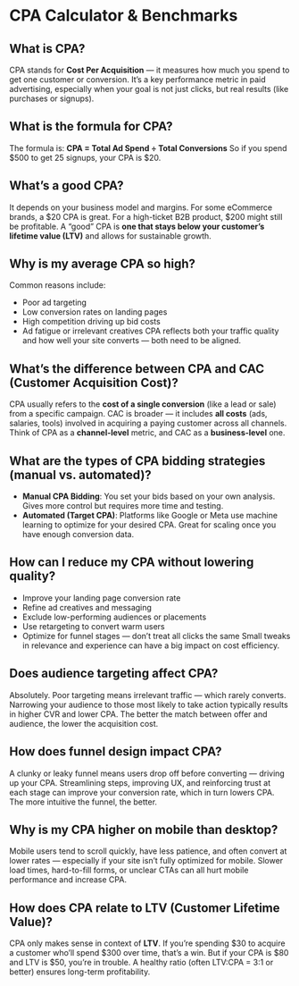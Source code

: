 # CPA Calculator & Benchmarks


## What is CPA?

CPA stands for **Cost Per Acquisition** — it measures how much you spend to get one customer or conversion. It’s a key performance metric in paid advertising, especially when your goal is not just clicks, but real results (like purchases or signups).


## What is the formula for CPA?

The formula is:
**CPA = Total Ad Spend ÷ Total Conversions**
So if you spend \$500 to get 25 signups, your CPA is \$20.

## What’s a good CPA?

It depends on your business model and margins. For some eCommerce brands, a \$20 CPA is great. For a high-ticket B2B product, \$200 might still be profitable. A “good” CPA is **one that stays below your customer’s lifetime value (LTV)** and allows for sustainable growth.

## Why is my average CPA so high?

Common reasons include:

* Poor ad targeting
* Low conversion rates on landing pages
* High competition driving up bid costs
* Ad fatigue or irrelevant creatives
  CPA reflects both your traffic quality and how well your site converts — both need to be aligned.

## What’s the difference between CPA and CAC (Customer Acquisition Cost)?

CPA usually refers to the **cost of a single conversion** (like a lead or sale) from a specific campaign.
CAC is broader — it includes **all costs** (ads, salaries, tools) involved in acquiring a paying customer across all channels.
Think of CPA as a **channel-level** metric, and CAC as a **business-level** one.

## What are the types of CPA bidding strategies (manual vs. automated)?

* **Manual CPA Bidding**: You set your bids based on your own analysis. Gives more control but requires more time and testing.
* **Automated (Target CPA)**: Platforms like Google or Meta use machine learning to optimize for your desired CPA. Great for scaling once you have enough conversion data.


## How can I reduce my CPA without lowering quality?

* Improve your landing page conversion rate
* Refine ad creatives and messaging
* Exclude low-performing audiences or placements
* Use retargeting to convert warm users
* Optimize for funnel stages — don’t treat all clicks the same
  Small tweaks in relevance and experience can have a big impact on cost efficiency.


## Does audience targeting affect CPA?

Absolutely. Poor targeting means irrelevant traffic — which rarely converts. Narrowing your audience to those most likely to take action typically results in higher CVR and lower CPA. The better the match between offer and audience, the lower the acquisition cost.


## How does funnel design impact CPA?

A clunky or leaky funnel means users drop off before converting — driving up your CPA. Streamlining steps, improving UX, and reinforcing trust at each stage can improve your conversion rate, which in turn lowers CPA. The more intuitive the funnel, the better.


## Why is my CPA higher on mobile than desktop?

Mobile users tend to scroll quickly, have less patience, and often convert at lower rates — especially if your site isn’t fully optimized for mobile. Slower load times, hard-to-fill forms, or unclear CTAs can all hurt mobile performance and increase CPA.


## How does CPA relate to LTV (Customer Lifetime Value)?

CPA only makes sense in context of **LTV**. If you’re spending \$30 to acquire a customer who’ll spend \$300 over time, that’s a win. But if your CPA is \$80 and LTV is \$50, you’re in trouble. A healthy ratio (often LTV\:CPA = 3:1 or better) ensures long-term profitability.


